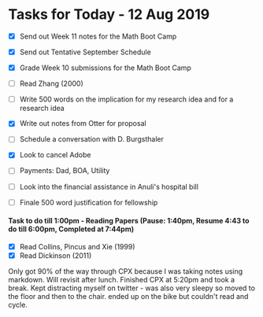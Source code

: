 # Tasks for Today - 12 Aug 2019

- [x] Send out Week 11 notes for the Math Boot Camp
- [x] Send out Tentative September Schedule
- [x] Grade Week 10 submissions for the Math Boot Camp



- [ ] Read Zhang (2000)
- [ ] Write 500 words on the implication for my research idea and for a research idea



- [x] Write out notes from Otter for proposal

- [ ] Schedule a conversation with D. Burgsthaler

- [x] Look to cancel Adobe

- [ ] Payments: Dad, BOA, Utility

- [ ] Look into the financial assistance in Anuli's hospital bill

- [ ] Finale 500 word justification for fellowship

  

#### Task to do till 1:00pm - Reading Papers (Pause: 1:40pm, Resume 4:43 to do till 6:00pm, Completed at 7:44pm)

- [x] Read Collins, Pincus and Xie (1999)
- [x] Read Dickinson (2011)

Only got 90% of the way through CPX because I was taking notes using markdown. Will revisit after lunch. Finished CPX at 5:20pm and took a break. Kept distracting myself on twitter - was also very sleepy so moved to the floor and then to the chair. ended up on the bike but couldn't read and cycle.